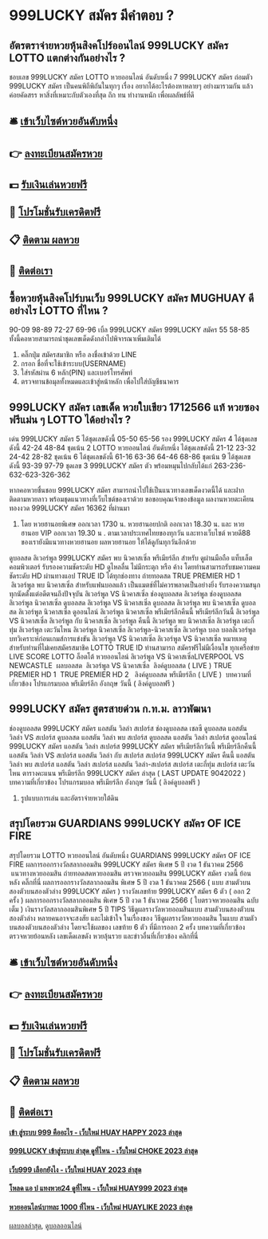 # 999LUCKY สมัคร มีคำตอบ ?
## อัตรตราจ่ายหวยหุ้นสิงคโปร์ออนไลน์ 999LUCKY สมัคร LOTTO แตกต่างกันอย่างไร ?
ชอบเลข 999LUCKY สมัคร LOTTO หวยออนไลน์ อันดับหนึ่ง 7 999LUCKY สมัคร ถ่อมตัว 999LUCKY สมัคร เป็นคนพิถีพิถันในทุกๆ เรื่อง อยากได้อะไรต้องหาหลายๆ อย่างมารวมกัน แล้วค่อยคัดสรร หาสิ่งที่เหมาะกับตัวเองที่สุด ถึก ทน ทำงานหนัก เพื่อผลลัพธ์ที่ดี

## 🛎 [เข้าเว็บไซต์หวยอันดับหนึ่ง](https://bit.ly/3BG5bNw)
## 👉 [ลงทะเบียนสมัครหวย](https://bit.ly/3BG5bNw)
## 💵 [รับเงินเล่นหวยฟรี](https://bit.ly/3C3mvgS)
## 👑 [โปรโมชั่นรับเครดิตฟรี](https://bit.ly/3C3mvgS)
## 📋 [ติดตาม ผลหวย](https://bit.ly/3C3mvgS)
## 📱 [ติดต่อเรา](https://bit.ly/3C3mvgS)

## ซื้อหวยหุ้นสิงคโปร์บนเว็บ 999LUCKY สมัคร MUGHUAY ดีอย่างไร LOTTO ที่ไหน ?
90-09
98-89
72-27
69-96
เบิ้ล 999LUCKY สมัคร 999LUCKY สมัคร 55
58-85
ทั้งนี้คอหวยสามารถนำชุดเลขเด็ดดังกล่าไปพิจารณาเพิ่มเติมได้
1. คลิ๊กปุ่ม สมัครสมาชิก หรือ ลงชื่อเข้าด้วย LINE
2. กรอก ชื่อที่จะใช้เข้าระบบ(USERNAME)
3. ใส่รหัสผ่าน 6 หลัก(PIN) และเบอร์โทรศัพท์
4. ตรวจทานข้อมุลทั้งหมดและเข้าสู่หน้าหลัก เพื่อไปใส่บัญชีธนาคาร

## 999LUCKY สมัคร เลขเด็ด หวยใบเขียว 1712566 แท้ หวยซองฟรีแม่น ๆ LOTTO ได้อย่างไร ?
เด่น 999LUCKY สมัคร 5 ได้ชุดเลขดังนี้
05-50
65-56
รอง 999LUCKY สมัคร 4 ได้ชุดเลขดังนี้
42-24
48-84
ชุดเน้น 2 LOTTO หวยออนไลน์ อันดับหนึ่ง ได้ชุดเลขดังนี้
21-12
23-32
24-42
28-82
ชุดเน้น 6 ได้ชุดเลขดังนี้
61-16
63-36
64-46
68-86
ชุดเน้น 9 ได้ชุดเลขดังนี้
93-39
97-79
ชุดเลข 3 999LUCKY สมัคร ตัว พร้อมหมุนไปกลับได้แก่
263-236-632-623-326-362

หากคอหวยชื่นชอบ 999LUCKY สมัคร สามารถนำไปใช้เป็นแนวทางเลขเด็ดงวดนี้ได้ และฝากติดตามหวยลาว พร้อมชุดแนวทางที่เว็บไซต์ของเราด้วย
ขอขอบคุณเจ้าของข้อมูล
ผลงานหวยตะเคียนทองงวด 999LUCKY สมัคร 16362 ที่ผ่านมา
1. โดย หวยฮานอยพิเศษ ออกเวลา 1730 น. หวยฮานอยปกติ ออกเวลา 18.30 น. และ หวยฮานอย VIP ออกเวลา 19.30 น . ตามเวลาประเทศไทยของทุกวัน และทางเว็บไซต์ หวยดี88 ของเรายังมีแนวทางหวยฮานอย ผลหวยฮานอย ให้ได้ดูกันทุกวันอีกด้วย

ดูบอลสด ลิเวอร์พูล 999LUCKY สมัคร พบ นิวคาสเซิ่ล พรีเมียร์ลีก สำหรับ ดูผ่านมือถือ แท็บเล็ต คอมพิวเตอร์ รับรองความชัดระดับ HD ดูไหลลื่น ไม่มีกระตุก หรือ ค้าง โดยท่านสามารถรับชมความคมชัดระดับ HD ผ่านทางแอป TRUE ID ได้ทุกช่องทาง ถ่ายทอดสด TRUE PREMIER HD 1  ลิเวอร์พูล พบ นิวคาสเซิ่ล สำหรับแฟนบอลแล้ว เป็นแมตช์ที่ไม่ควรพลาดเป็นอย่างยิ่ง รับรองความสนุกทุกนัดตั้งแต่อดีตจนถึงปัจจุบัน
ลิเวอร์พูล VS นิวคาสเซิ่ล
ช่องดูบอลสด ลิเวอร์พูล ช่องดูบอลสด ลิเวอร์พูล นิวคาสเซิ่ล ดูบอลสด ลิเวอร์พูล VS นิวคาสเซิ่ล ดูบอลสด ลิเวอร์พูล พบ นิวคาสเซิ่ล ดูบอลสด ลิเวอร์พูล นิวคาสเซิ่ล ดูออนไลน์ ลิเวอร์พูล นิวคาสเซิ่ล พรีเมียร์ลีกคืนนี้ พรีเมียร์ลีกวันนี้ ลิเวอร์พูล VS นิวคาสเซิ่ล ลิเวอร์พูล กับ นิวคาสเซิ่ล ลิเวอร์พูล คืนนี้ ลิเวอร์พูล พบ นิวคาสเซิ่ล ลิเวอร์พูล เตะกี่ทุ่ม ลิเวอร์พูล เตะวันไหน ลิเวอร์พูล นิวคาสเซิ่ล ลิเวอร์พูล-นิวคาสเซิ่ล ลิเวอร์พูล บอล บอลลิเวอร์พูล
บทวิเคราะห์ก่อนเกมส์การแข่งขัน ลิเวอร์พูล VS นิวคาสเซิ่ล
ลิเวอร์พูล VS นิวคาสเซิ่ล
หมายเหตุ สำหรับท่านที่ไม่เคยสมัครสมาชิค LOTTO TRUE ID ท่านสามารถ สมัครฟรีไม่มีเงื่อนไข ทุกเครือข่าย
LIVE SCORE LOTTO ล็อตโต้ หวยออนไลน์ ลิเวอร์พูล VS นิวคาสเซิ่ลLIVERPOOL VS NEWCASTLE
 ผลบอลสด  ลิเวอร์พูล VS นิวคาสเซิ่ล 
ลิงค์ดูบอลสด ( LIVE )
TRUE PREMIER HD 1
 TRUE PREMIER HD 2 
 ลิงค์ดูบอลสด พรีเมียร์ลีก ( LIVE ) 
บทความที่เกี่ยวข้อง
โปรแกรมบอล พรีเมียร์ลีก อังกฤษ วันนี้ ( ลิงค์ดูบอลฟรี )

## 999LUCKY สมัคร สูตรสายด่วน ก.ท.ม. ลาวพัฒนา
ช่องดูบอลสด 999LUCKY สมัคร แอสตัน วิลล่า สเปอร์ส ช่องดูบอลสด เชลซี ดูบอลสด แอสตัน วิลล่า VS สเปอร์ส ดูบอลสด แอสตัน วิลล่า พบ สเปอร์ส ดูบอลสด แอสตัน วิลล่า สเปอร์ส ดูออนไลน์ 999LUCKY สมัคร แอสตัน วิลล่า สเปอร์ส 999LUCKY สมัคร พรีเมียร์ลีกวันนี้ พรีเมียร์ลีกคืนนี้ แอสตัน วิลล่า VS สเปอร์ส แอสตัน วิลล่า กับ สเปอร์ส สเปอร์ส 999LUCKY สมัคร คืนนี้ แอสตัน วิลล่า พบ สเปอร์ส แอสตัน วิลล่า สเปอร์ส แอสตัน วิลล่า-สเปอร์ส สเปอร์ส เตะกี่ทุ่ม สเปอร์ส เตะวันไหน
ตารางคะแนน พรีเมียร์ลีก 999LUCKY สมัคร ล่าสุด ( LAST UPDATE 9042022 )
บทความที่เกี่ยวข้อง
โปรแกรมบอล พรีเมียร์ลีก อังกฤษ วันนี้ ( ลิงค์ดูบอลฟรี )
1. รูปแบบการเล่น และอัตราจ่ายหวยใต้ดิน

## สรุปโดยรวม GUARDIANS 999LUCKY สมัคร OF ICE FIRE
สรุปโดยรวม LOTTO หวยออนไลน์ อันดับหนึ่ง GUARDIANS 999LUCKY สมัคร OF ICE FIRE ผลการออกรางวัลสลากออมสิน 999LUCKY สมัคร พิเศษ 5 ปี งวด 1 ธันวาคม 2566
 แนวทางหวยออมสิน ถ่ายทอดสดหวยออมสิน ตรวจหวยออมสิน 999LUCKY สมัคร งวดนี้ ย้อนหลัง คลิ๊กที่นี่ 
ผลการออกรางวัลสลากออมสิน พิเศษ 5 ปี งวด 1 ธันวาคม 2566 ( แบบ สามตัวบนสองตัวบนสองตัวล่าง 999LUCKY สมัคร )
รางวัลเลขท้าย 999LUCKY สมัคร 6 ตัว ( ออก 2 ครั้ง )
ผลการออกรางวัลสลากออมสิน พิเศษ 5 ปี งวด 1 ธันวาคม 2566 ( ใบตรวจหวยออมสิน ฉบับเต็ม )
เงินรางวัลสลากออมสินพิเศษ 5 ปี
TIPS วิธีดูผลรางวัลหวยออมสินแบบ สามตัวบนสองตัวบนสองตัวล่าง
หลายคนอาจจะสงสัย และไม่เข้าใจ ในเรื่องของ วิธีดูผลรางวัลหวยออมสิน ในแบบ สามตัวบนสองตัวบนสองตัวล่าง โดยจะใช้ผลของ เลขท้าย 6 ตัว ที่มีการออก 2 ครั้ง
บทความที่เกี่ยวข้อง
ตรวจหวยย้อนหลัง เลขเด็ดเลขดัง หวยลุ้นรวย และข่าวอื่นที่เกี่ยวข้อง คลิกที่นี่

## 🛎 [เข้าเว็บไซต์หวยอันดับหนึ่ง](https://bit.ly/3BG5bNw)
## 👉 [ลงทะเบียนสมัครหวย](https://bit.ly/3BG5bNw)
## 💵 [รับเงินเล่นหวยฟรี](https://bit.ly/3C3mvgS)
## 👑 [โปรโมชั่นรับเครดิตฟรี](https://bit.ly/3C3mvgS)
## 📋 [ติดตาม ผลหวย](https://bit.ly/3C3mvgS)
## 📱 [ติดต่อเรา](https://bit.ly/3C3mvgS)

#### [เข้า สู่ระบบ 999 คืออะไร - เว็บใหม่ HUAY HAPPY 2023 ล่าสุด](https://atom.io/themes/เข้า%20สู่ระบบ%20999%20คืออะไร%20-%20เว็บใหม่%20huay%20happy%202023%20ล่าสุด)
#### [999LUCKY เข้าสู่ระบบ ล่าสุด ดูที่ไหน - เว็บใหม่ CHOKE 2023 ล่าสุด](https://atom.io/themes/999lucky%20เข้าสู่ระบบ%20ล่าสุด%20ดูที่ไหน%20-%20เว็บใหม่%20choke%202023%20ล่าสุด)
#### [เว็บ999 เลือกยังไง - เว็บใหม่ HUAY 2023 ล่าสุด](https://atom.io/themes/เว็บ999%20เลือกยังไง%20-%20เว็บใหม่%20huay%202023%20ล่าสุด)
#### [โหลด แอ ป แทงหวย24 ดูที่ไหน - เว็บใหม่ HUAY999 2023 ล่าสุด](https://atom.io/themes/โหลด%20แอ%20ป%20แทงหวย24%20ดูที่ไหน%20-%20เว็บใหม่%20huay999%202023%20ล่าสุด)
#### [หวยออนไลน์บาทละ 1000 ที่ไหน - เว็บใหม่ HUAYLIKE 2023 ล่าสุด](https://atom.io/themes/หวยออนไลน์บาทละ%201000%20ที่ไหน%20-%20เว็บใหม่%20huaylike%202023%20ล่าสุด)

[ผลบอลล่าสุด](https://siamsport.tv "ผลบอลล่าสุด"), [ดูบอลออนไลน์](https://siamsport.tv/ดูบอลสด "ดูบอลออนไลน์")